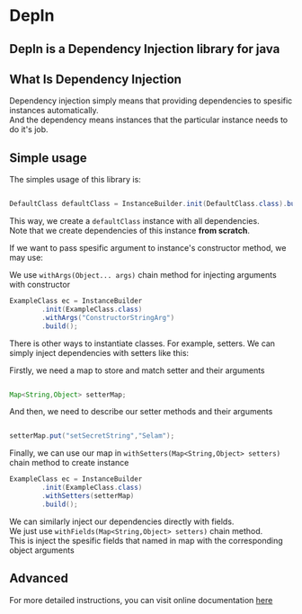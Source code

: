 # DepIn

DepIn is a Dependency Injection library for java
---

## What Is Dependency Injection
Dependency injection simply means that providing dependencies to spesific instances automatically.  
And the dependency means instances that the particular instance needs to do it's job.

## Simple usage
The simples usage of this library is:

```Java

DefaultClass defaultClass = InstanceBuilder.init(DefaultClass.class).build();

```

This way, we create a `defaultClass` instance with all dependencies.  
Note that we create dependencies of this instance **from scratch**.
  
If we want to pass spesific argument to instance's constructor method, we may use:

We use `withArgs(Object... args)` chain method for injecting arguments with constructor

```Java
ExampleClass ec = InstanceBuilder
        .init(ExampleClass.class)
        .withArgs("ConstructorStringArg")
        .build();
```

There is other ways to instantiate classes. For example, setters.
We can simply inject dependencies with setters like this:

Firstly, we need a map to store and match setter and their arguments

```Java

Map<String,Object> setterMap;

```
And then, we need to describe our setter methods and their arguments

```Java

setterMap.put("setSecretString","Selam");

```

Finally, we can use our map in `withSetters(Map<String,Object> setters)` chain method to create instance

```Java
ExampleClass ec = InstanceBuilder
        .init(ExampleClass.class)
        .withSetters(setterMap)
        .build();

```

We can similarly inject our dependencies directly with fields.  
We just use `withFields(Map<String,Object> setters)` chain method.  
This is inject the spesific fields that named in map with the corresponding object arguments

## Advanced
For more detailed instructions, you can visit online documentation [here](https://rasnesakam.gitbook.io/depin/advanced)

[ClassMaps Doc]: /docs/CLassMaps.md
[ClassMap doc]: /docs/ClassMap.md
